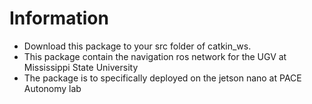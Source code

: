 # Information
  - Download this package to your src folder of catkin_ws.
  - This package contain the navigation ros network for the UGV at Mississippi State University
  - The package is to specifically deployed on the jetson nano at PACE Autonomy lab
